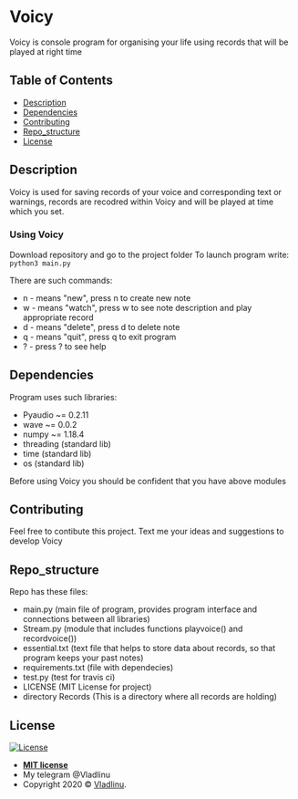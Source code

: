 # Voicy 

Voicy is console program for organising your life using records that will be played at right time

## Table of Contents

- [Description](#description)
- [Dependencies](#dependencies)
- [Contributing](#contributing)
- [Repo_structure](#repo_structure)
- [License](#license)

## Description

Voicy is used for saving records of your voice and corresponding text or warnings, records are recodred within Voicy and will be played at time which you set.

### Using Voicy

Download repository and go to the project folder
To launch program write:
    `python3 main.py`

There are such commands:
- n - means "new", press n to create new note
- w - means "watch", press w to see note description and play appropriate record
- d - means "delete", press d to delete note
- q - means "quit", press q to exit program
- ? - press ? to see help  

## Dependencies

Program uses such libraries:
+ Pyaudio ~= 0.2.11
+ wave ~= 0.0.2
+ numpy ~= 1.18.4
+ threading (standard lib)
+ time (standard lib)
+ os (standard lib)

Before using Voicy you should be confident that you have above modules

## Contributing

Feel free to contibute this project.
Text me your ideas and suggestions to develop Voicy

## Repo_structure

Repo has these files:
* main.py (main file of program, provides program interface and connections between all libraries)
* Stream.py (module that includes functions playvoice() and recordvoice())
* essential.txt (text file that helps to store data about records, so that program keeps your past notes)
* requirements.txt (file with dependecies)
* test.py (test for travis ci)
* LICENSE (MIT License for project)
* directory Records (This is a directory where all records are holding)

## License

[![License](http://img.shields.io/:license-mit-blue.svg?style=flat-square)](http://badges.mit-license.org)

- **[MIT license](http://opensource.org/licenses/mit-license.php)**
- My telegram @Vladlinu
- Copyright 2020 © <a href="https://github.com/vladlinu" target="_blank">Vladlinu</a>.
